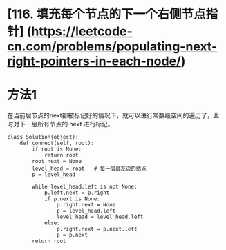 # [116. 填充每个节点的下一个右侧节点指针] (https://leetcode-cn.com/problems/populating-next-right-pointers-in-each-node/)

# 方法1
在当前层节点的next都被标记好的情况下，就可以进行常数级空间的遍历了，此时对下一层所有节点的 next 进行标记。


```
class Solution(object):
    def connect(self, root):
        if root is None:
            return root
        root.next = None
        level_head = root   # 每一层最左边的结点
        p = level_head
        
        while level_head.left is not None:
            p.left.next = p.right
            if p.next is None:
                p.right.next = None
                p = level_head.left
                level_head = level_head.left
            else:
                p.right.next = p.next.left
                p = p.next
        return root
```